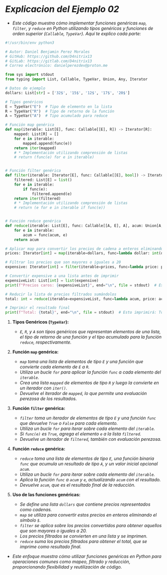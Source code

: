 <!-- Autor: Daniel Benjamin Perez Morales -->
<!-- GitHub: https://github.com/D4nitrix13 -->
<!-- GitLab: https://gitlab.com/D4nitrix13 -->
<!-- Correo electrónico: danielperezdev@proton.me -->

# ***Explicacion del Ejemplo 02***

- *Este código muestra cómo implementar funciones genéricas `map`, `filter`, y `reduce` en Python utilizando tipos genéricos y funciones de orden superior (`Callable`, `TypeVar`). Aquí te explico cada parte:*

```python
#!/usr/bin/env python3

# Autor: Daniel Benjamin Perez Morales
# GitHub: https://github.com/D4nitrix13
# GitLab: https://gitlab.com/D4nitrix13
# Correo electrónico: danielperezdev@proton.me

from sys import stdout
from typing import List, Callable, TypeVar, Union, Any, Iterator

# Datos de ejemplo
dollars: List[str] = ['32$', '15$', '12$', '17$', '20$']

# Tipos genéricos
E = TypeVar("E")  # Tipo de elemento en la lista
R = TypeVar("R")  # Tipo de retorno de la función
A = TypeVar("A")  # Tipo acumulado para reduce

# Función map genérica
def map(iterable: List[E], func: Callable[[E], R]) -> Iterator[R]:
    mapped: List[R] = []
    for e in iterable:
        mapped.append(func(e))
    return iter(mapped)
    # * Implementación utilizando comprensión de listas
    # return (func(e) for e in iterable)


# Función filter genérica
def filter(iterable: Iterator[E], func: Callable[[E], bool]) -> Iterator[E]:
    filtered: List[E] = list()
    for e in iterable:
        if func(e):
            filtered.append(e)
    return iter(filtered)
    # * Implementación utilizando comprensión de listas
    # return (e for e in iterable if func(e))


# Función reduce genérica
def reduce(iterable: List[E], func: Callable[[A, E], A], acum: Union[A, Any] = 0) -> A:
    for e in iterable:
        acum = func(acum, e)
    return acum

# Aplicar map para convertir los precios de cadena a enteros eliminando el símbolo de dólar
prices: Iterator[int] = map(iterable=dollars, func=lambda dollar: int(dollar[0:-1:1]))

# Filtrar los precios que son mayores o iguales a 20
expensive: Iterator[int] = filter(iterable=prices, func=lambda price: price >= 20)

# Convertir expensive a una lista antes de imprimir
expensiveList: List[int] = list(expensive)
print(f"Precios caros: {expensiveList}", end="\n", file = stdout)  # Esto imprimirá: Precios caros: [32, 20]

# Reducir la lista de precios filtrados sumándolos
total: int = reduce(iterable=expensiveList, func=lambda acum, price: acum + price, acum=0)

# Imprimir el resultado final
print(f"Total: {total}", end="\n", file = stdout)  # Esto imprimirá: Total: 52
```

1. **Tipos Genéricos (`TypeVar`):**
   - *`E`, `R`, y `A` son tipos genéricos que representan elementos de una lista, el tipo de retorno de una función y el tipo acumulado para la función `reduce`, respectivamente.*

2. **Función `map` genérica:**
   - *`map` toma una lista de elementos de tipo `E` y una función que convierte cada elemento de `E` a `R`.*
   - *Utiliza un bucle `for` para aplicar la función `func` a cada elemento del `iterable`.*
   - *Crea una lista `mapped` de elementos de tipo `R` y luego la convierte en un iterador con `iter()`.*
   - *Devuelve el iterador de `mapped`, lo que permite una evaluación perezosa de los resultados.*

3. **Función `filter` genérica:**
   - *`filter` toma un iterador de elementos de tipo `E` y una función `func` que devuelve `True` o `False` para cada elemento.*
   - *Utiliza un bucle `for` para iterar sobre cada elemento del `iterable`.*
   - *Si `func(e)` es `True`, agrega el elemento `e` a la lista `filtered`.*
   - *Devuelve un iterador de `filtered`, también con evaluación perezosa.*

4. **Función `reduce` genérica:**
   - *`reduce` toma una lista de elementos de tipo `E`, una función binaria `func` que acumula un resultado de tipo `A`, y un valor inicial opcional `acum`.*
   - *Utiliza un bucle `for` para iterar sobre cada elemento del `iterable`.*
   - *Aplica la función `func` a `acum` y `e`, actualizando `acum` con el resultado.*
   - *Devuelve `acum`, que es el resultado final de la reducción.*

5. **Uso de las funciones genéricas:**
   - *Se define una lista `dollars` que contiene precios representados como cadenas.*
   - *`map` se utiliza para convertir estos precios en enteros eliminando el símbolo `$`.*
   - *`filter` se aplica sobre los precios convertidos para obtener aquellos que son mayores o iguales a 20.*
   - *Los precios filtrados se convierten en una lista y se imprimen.*
   - *`reduce` suma los precios filtrados para obtener el total, que se imprime como resultado final.*

- *Este enfoque muestra cómo utilizar funciones genéricas en Python para operaciones comunes como mapeo, filtrado y reducción, proporcionando flexibilidad y reutilización de código.*
